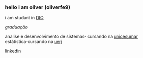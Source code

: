 ### hello i am oliver (oliverfe9)

i am studant in  [DIO](https://www.dio.me/)

*graduação*

analise e desenvolvimento de sistemas- cursando na [unicesumar](https://www.unicesumar.edu.br/)
estátistica-cursando na [uerj](https://www.uerj.br/)

[linkedin](https://www.linkedin.com/in/oliver-f-751bb6107/)

